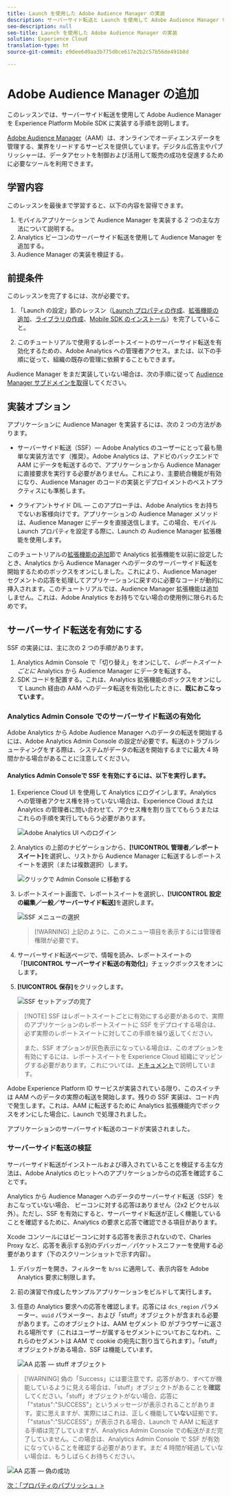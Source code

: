 ```yaml
---
title: Launch を使用した Adobe Audience Manager の実装
description: サーバーサイド転送と Launch を使用して Adobe Audience Manager を Web サイトに実装する方法を説明します。このレッスンは、「モバイル iOS Swift アプリケーションでの Experience Cloud の実装」チュートリアルの一部です。
seo-description: null
seo-title: Launch を使用した Adobe Audience Manager の実装
solution: Experience Cloud
translation-type: ht
source-git-commit: e9dee6d0aa3b775d0ce617e2b2c57b56de491b8d

---
```



# Adobe Audience Manager の追加

このレッスンでは、サーバーサイド転送を使用して Adobe Audience Manager を Experience Platform Mobile SDK に実装する手順を説明します。

[Adobe Audience Manager](https://docs.adobe.com/content/help/ja-JP/audience-manager/user-guide/aam-home.html)（AAM）は、オンラインでオーディエンスデータを管理する、業界をリードするサービスを提供しています。デジタル広告主やパブリッシャーは、データアセットを制御および活用して販売の成功を促進するために必要なツールを利用できます。

## 学習内容

このレッスンを最後まで学習すると、以下の内容を習得できます。

1. モバイルアプリケーションで Audience Manager を実装する 2 つの主な方法について説明する。
1. Analytics ビーコンのサーバーサイド転送を使用して Audience Manager を追加する。
1. Audience Manager の実装を検証する。

## 前提条件

このレッスンを完了するには、次が必要です。

1. 「Launch の設定」節のレッスン（[Launch プロパティの作成](launch-create-a-property.md)、[拡張機能の追加](launch-add-extensions.md)、[ライブラリの作成](launch-create-a-library.md)、[Mobile SDK のインストール](launch-install-the-mobile-sdk.md)）を完了していること。

1. このチュートリアルで使用するレポートスイートのサーバーサイド転送を有効化するための、Adobe Analytics への管理者アクセス。または、以下の手順に従って、組織の既存の管理に依頼することもできます。

Audience Manager をまだ実装していない場合は、次の手順に従って [Audience Manager サブドメインを取得](https://docs.adobe.com/content/help/en/audience-manager-learn/tutorials/web-implementation/how-to-identify-your-partner-id-or-subdomain.html)してください。

## 実装オプション

アプリケーションに Audience Manager を実装するには、次の 2 つの方法があります。

* サーバーサイド転送（SSF）— Adobe Analytics のユーザーにとって最も簡単な実装方法です（推奨）。Adobe Analytics は、アドビのバックエンドで AAM にデータを転送するので、アプリケーションから Audience Manager に直接要求を実行する必要がありません。これにより、主要統合機能が有効になり、Audience Manager のコードの実装とデプロイメントのベストプラクティスにも準拠します。

* クライアントサイド DIL — このアプローチは、Adobe Analytics をお持ちでないお客様向けです。アプリケーションの Audience Manager メソッドは、Audience Manager にデータを直接送信します。この場合、モバイル Launch プロパティを設定する際に、Launch の Audience Manager 拡張機能を使用します。

このチュートリアルの[拡張機能の追加](launch-add-extensions.md)節で Analytics 拡張機能を以前に設定したとき、Analytics から Audience Manager へのデータのサーバーサイド転送を開始するためのボックスをオンにしました。これにより、Audience Manager セグメントの応答を処理してアプリケーションに戻すのに必要なコードが動的に挿入されます。このチュートリアルでは、Audience Manager 拡張機能は追加しません。これは、Adobe Analytics をお持ちでない場合の使用例に限られるためです。

## サーバーサイド転送を有効にする

SSF の実装には、主に次の 2 つの手順があります。

1. Analytics Admin Console で「切り替え」をオンにして、*レポートスイートごとに* Analytics から Audience Manager にデータを転送する。
1. SDK コードを配置する。これは、Analytics 拡張機能のボックスをオンにして Launch 経由の AAM へのデータ転送を有効化したときに、**既におこなっています**。

### Analytics Admin Console でのサーバーサイド転送の有効化

Adobe Analytics から Adobe Audience Manager へのデータの転送を開始するには、Adobe Analytics Admin Console の設定が必要です。転送のトラブルシューティングをする際は、システムがデータの転送を開始するまでに最大 4 時間かかる場合があることに注意してください。

#### Analytics Admin Consoleで SSF を有効にするには、以下を実行します。

1. Experience Cloud UI を使用して Analytics にログインします。Analytics への管理者アクセス権を持っていない場合は、Experience Cloud または Analytics の管理者に問い合わせて、アクセス権を割り当ててもらうまたはこれらの手順を実行してもらう必要があります。

   ![Adobe Analytics UI へのログイン](images/mobile-aam-logIntoAnalytics.png)

1. Analytics の上部のナビゲーションから、**[!UICONTROL 管理者／レポートスイート]**&#x200B;を選択し、リストから Audience Manager に転送するレポートスイートを選択（または複数選択）します。

   ![クリックで Admin Console に移動する](images/mobile-aam-analyticsAdminConsoleReportSuites.png)

1. レポートスイート画面で、レポートスイートを選択し、**[!UICONTROL 設定の編集／一般／サーバーサイド転送]**&#x200B;を選択します。

   ![SSF メニューの選択](images/mobile-aam-selectSSFmenu.png)

   >[!WARNING] 上記のように、このメニュー項目を表示するには管理者権限が必要です。

1. サーバーサイド転送ページで、情報を読み、レポートスイートの「**[!UICONTROL サーバーサイド転送の有効化]**」チェックボックスをオンにします。

1. **[!UICONTROL 保存]**&#x200B;をクリックします。

   ![SSF セットアップの完了](images/mobile-aam-enableSSFcomplete.png)

>[!NOTE] SSF はレポートスイートごとに有効にする必要があるので、実際のアプリケーションのレポートスイートに SSF をデプロイする場合は、必ず実際のレポートスイートに対してこの手順を繰り返してください。
>
>また、SSF オプションが灰色表示になっている場合は、このオプションを有効にするには、レポートスイートを Experience Cloud 組織にマッピングする必要があります。これについては、[ドキュメント](https://docs.adobe.com/content/help/ja-JP/core-services/interface/about-core-services/report-suite-mapping.html)で説明しています。

Adobe Experience Platform ID サービスが実装されている限り、このスイッチは AAM へのデータの実際の転送を開始します。残りの SSF 実装は、コード内で発生します。これは、AAM に転送するために Analytics 拡張機能内でボックスをオンにした場合に、Launch で処理されました。

アプリケーションのサーバーサイド転送のコードが実装されました。

### サーバーサイド転送の検証

サーバーサイド転送がインストールおよび導入されていることを検証する主な方法は、Adobe Analytics のヒットへのアプリケーションからの応答を確認することです。

Analytics から Audience Manager へのデータのサーバーサイド転送（SSF）をおこなっていない場合、 ビーコンに対する応答はありません（2x2 ピクセル以外）。ただし、SSF を有効にすると、サーバーサイド転送が正しく機能していることを確認するために、Analytics の要求と応答で確認できる項目があります。

Xcode コンソールにはビーコンに対する応答を表示されないので、Charles Proxy など、応答を表示する別のデバッガー／パケットスニファーを使用する必要があります（下のスクリーンショットで示す内容）。

1. デバッガーを開き、フィルターを `b/ss` に適用して、表示内容を Adobe Analytics 要求に制限します。
1. 前の演習で作成したサンプルアプリケーションをビルドして実行します。
1. 任意の Analytics 要求への応答を確認します。応答には `dcs_region` パラメーター、`uuid` パラメーター、および「stuff」オブジェクトが含まれる必要があります。このオブジェクトは、AAM セグメント ID がブラウザーに返される場所です（これはユーザーが属するセグメントについておこなわれ、これらのセグメントは AAM で cookie の宛先に割り当てられます）。「stuff」オブジェクトがある場合、SSF は機能しています。

   ![AA 応答 — stuff オブジェクト](images/mobile-aam-AAresponseCharles.png)

>[!WARNING] 偽の「Success」には要注意です。応答があり、すべてが機能しているように見える場合は、「stuff」オブジェクトがあることを&#x200B;**確認**&#x200B;してください。「stuff」オブジェクトがない場合、応答に「"status":"SUCCESS"」というメッセージが表示されることがあります。変に思えますが、実際にはこれは、正しく機能して&#x200B;**いない**&#x200B;証拠です。「"status":"SUCCESS"」が表示される場合、Launch で AAM に転送する手順は完了していますが、Analytics Admin Console での転送がまだ完了していません。この場合は、Analytics Admin Console で SSF が有効になっていることを確認する必要があります。まだ 4 時間が経過していない場合は、もうしばらくお待ちください。

![AA 応答 — 偽の成功](images/mobile-aam-unsuccessful-SSF.png)

[次：「プロパティのパブリッシュ」&gt;](publish.md)